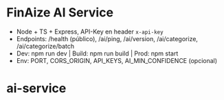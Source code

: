 # FinAize AI Service
- Node + TS + Express, API-Key en header `x-api-key`
- Endpoints: /health (público), /ai/ping, /ai/version, /ai/categorize, /ai/categorize/batch
- Dev: npm run dev | Build: npm run build | Prod: npm start
- Env: PORT, CORS_ORIGIN, API_KEYS, AI_MIN_CONFIDENCE (opcional)
# ai-service
